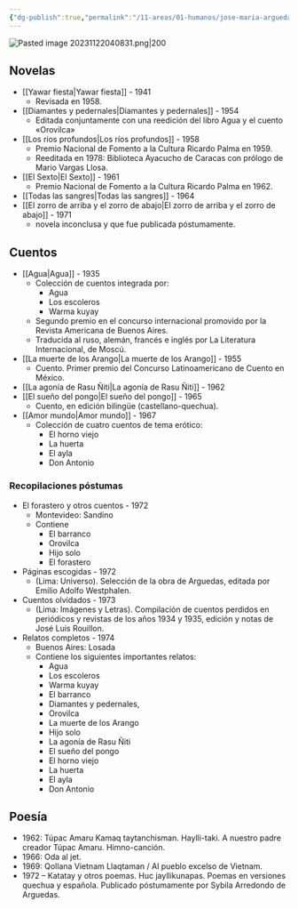 ```yaml
---
{"dg-publish":true,"permalink":"/11-areas/01-humanos/jose-maria-arguedas/","noteIcon":""}
---
```


![Pasted image 20231122040831.png|200](/img/user/02%20Image/Pasted%20image%2020231122040831.png)
## Novelas
- [[Yawar fiesta\|Yawar fiesta]] - 1941
	- Revisada en 1958.
- [[Diamantes y pedernales\|Diamantes y pedernales]] - 1954
	- Editada conjuntamente con una reedición del libro Agua y el cuento «Orovilca»
- [[Los ríos profundos\|Los ríos profundos]] - 1958 
	- Premio Nacional de Fomento a la Cultura Ricardo Palma en 1959.
	- Reeditada en 1978: Biblioteca Ayacucho de Caracas con prólogo de Mario Vargas Llosa.
- [[El Sexto\|El Sexto]] - 1961
	- Premio Nacional de Fomento a la Cultura Ricardo Palma en 1962.
- [[Todas las sangres\|Todas las sangres]] - 1964
- [[El zorro de arriba y el zorro de abajo\|El zorro de arriba y el zorro de abajo]] - 1971
	- novela inconclusa y que fue publicada póstumamente.
## Cuentos
- [[Agua\|Agua]] - 1935
	- Colección de cuentos integrada por: 
		- Agua
		- Los escoleros 
		- Warma kuyay
	- Segundo premio en el concurso internacional promovido por la Revista Americana de Buenos Aires. 
	- Traducida al ruso, alemán, francés e inglés por La Literatura Internacional, de Moscú.
- [[La muerte de los Arango\|La muerte de los Arango]] - 1955
	- Cuento. Primer premio del Concurso Latinoamericano de Cuento en México.
- [[La agonía de Rasu Ñiti\|La agonía de Rasu Ñiti]] - 1962
- [[El sueño del pongo\|El sueño del pongo]] - 1965
	- Cuento, en edición bilingüe (castellano-quechua).
- [[Amor mundo\|Amor mundo]] - 1967
	- Colección de cuatro cuentos de tema erótico: 
		- El horno viejo
		- La huerta
		- El ayla
		- Don Antonio
### Recopilaciones póstumas
- El forastero y otros cuentos - 1972 
	- Montevideo: Sandino 
	- Contiene 
		- El barranco
		- Orovilca
		- Hijo solo
		- El forastero
- Páginas escogidas - 1972
	- (Lima: Universo). Selección de la obra de Arguedas, editada por Emilio Adolfo Westphalen.
- Cuentos olvidados - 1973
	- (Lima: Imágenes y Letras). Compilación de cuentos perdidos en periódicos y revistas de los años 1934 y 1935, edición y notas de José Luis Rouillon.
- Relatos completos - 1974
	- Buenos Aires: Losada
	- Contiene los siguientes importantes relatos: 
		- Agua
		- Los escoleros
		- Warma kuyay
		- El barranco
		- Diamantes y pedernales,
		- Orovilca
		- La muerte de los Arango
		- Hijo solo
		- La agonía de Rasu Ñiti
		- El sueño del pongo
		- El horno viejo
		- La huerta
		- El ayla
		- Don Antonio
## Poesía
- 1962: Túpac Amaru Kamaq taytanchisman. Haylli-taki. A nuestro padre creador Túpac Amaru. Himno-canción.
- 1966: Oda al jet.
- 1969: Qollana Vietnam Llaqtaman / Al pueblo excelso de Vietnam.
- 1972 – Katatay y otros poemas. Huc jayllikunapas. Poemas en versiones quechua y española. Publicado póstumamente por Sybila Arredondo de Arguedas.